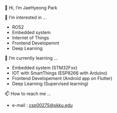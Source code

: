 👋 Hi, I’m JaeHyeong Park

👀 I’m interested in ...
- ROS2
- Embedded system
- Internet of Things
- Frontend Developemnt
- Deep Learning

🌱 I’m currently learning ...
- Embedded system (STM32Fxx)
- IOT with SmartThings (ESP8266 with Arduino)
- Frontend Developement (Android app on Flutter)
- Deep Learning (Supervised learning)

📫 How to reach me ...
- e-mail : csp00275@skku.edu

<!---
csp00275/csp00275 is a ✨ special ✨ repository because its `README.md` (this file) appears on your GitHub profile.
You can click the Preview link to take a look at your changes.
--->
